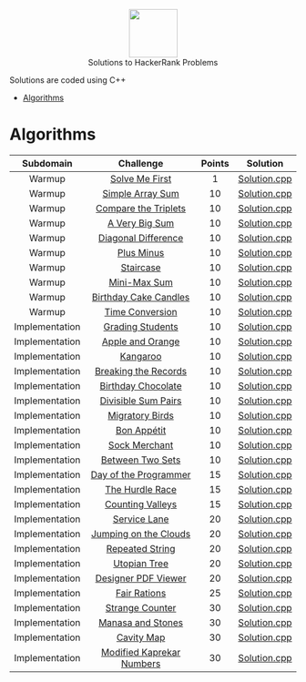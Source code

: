 <p align="center">
    <a href="https://www.hackerrank.com/sahilkhokhar505">
        <img height=85 src="https://d3keuzeb2crhkn.cloudfront.net/hackerrank/assets/styleguide/logo_wordmark-f5c5eb61ab0a154c3ed9eda24d0b9e31.svg">
    </a>
    <br>Solutions to HackerRank Problems
</p>

Solutions are coded using C++

* [Algorithms](#algorithms)

# Algorithms

|        Subdomain        |                                                              Challenge                                                              | Points |                                                                                  Solution                                                                                 |
|:-----------------------:|:-----------------------------------------------------------------------------------------------------------------------------------:|:------:|:-------------------------------------------------------------------------------------------------------------------------------------------------------------------------:|
|         Warmup         | [Solve Me First](https://www.hackerrank.com/challenges/solve-me-first/problem)                                                         |   1   | [Solution.cpp](https://github.com/sahil505/HackerRank-Solutions/blob/master/Algorithms/Warmups/Solve%20Me%20First/Solution.cpp)                          |
|         Warmup         | [Simple Array Sum](https://www.hackerrank.com/challenges/simple-array-sum/problem)                                                         |   10   | [Solution.cpp](https://github.com/sahil505/HackerRank-Solutions/blob/master/Algorithms/Warmups/Simple%20Array%20Sum/Solution.cpp)                          |
|         Warmup         | [Compare the Triplets](https://www.hackerrank.com/challenges/compare-the-triplets/problem)                                                         |   10   | [Solution.cpp](https://github.com/sahil505/HackerRank-Solutions/blob/master/Algorithms/Warmups/Compare%20the%20Triplets/Solution.cpp)                          |
|         Warmup         | [A Very Big Sum](https://www.hackerrank.com/challenges/a-very-big-sum/problem)                                                         |   10   | [Solution.cpp](https://github.com/sahil505/HackerRank-Solutions/blob/master/Algorithms/Warmups/A%20Very%20Big%20Sum/Solution.cpp)                          |
|         Warmup         | [Diagonal Difference](https://www.hackerrank.com/challenges/diagonal-difference/problem)                                                         |   10   | [Solution.cpp](https://github.com/sahil505/HackerRank-Solutions/blob/master/Algorithms/Warmups/Diagonal%20Difference/Solution.cpp)                          |
|         Warmup         | [Plus Minus](https://www.hackerrank.com/challenges/plus-minus/problem)                                                         |   10   | [Solution.cpp](https://github.com/sahil505/HackerRank-Solutions/blob/master/Algorithms/Warmups/Plus%20Minus/Solution.cpp)                          |
|         Warmup         | [Staircase](https://www.hackerrank.com/challenges/staircase/problem)                                                         |   10   | [Solution.cpp](https://github.com/sahil505/HackerRank-Solutions/blob/master/Algorithms/Warmups/Staircase/Solution.cpp)                          |
|         Warmup         | [Mini-Max Sum](https://www.hackerrank.com/challenges/mini-max-sum/problem)                                                         |   10   | [Solution.cpp](https://github.com/sahil505/HackerRank-Solutions/blob/master/Algorithms/Warmups/Mini-Max%20Sum/Solution.cpp)                          |
|         Warmup         | [Birthday Cake Candles](https://www.hackerrank.com/challenges/birthday-cake-candles/problem)                                                         |   10   | [Solution.cpp](https://github.com/sahil505/HackerRank-Solutions/blob/master/Algorithms/Warmups/Birthday%20Cake%20Candles/Solution.cpp)                          |
|         Warmup         | [Time Conversion](https://www.hackerrank.com/challenges/time-conversion/problem)                                                         |   10   | [Solution.cpp](https://github.com/sahil505/HackerRank-Solutions/blob/master/Algorithms/Warmups/Time%20Conversion/Solution.cpp)                          |
|         Implementation         | [Grading Students](https://www.hackerrank.com/challenges/grading/problem)                                                         |   10   | [Solution.cpp](https://github.com/sahil505/HackerRank-Solutions/blob/master/Algorithms/Implementation/Grading%20Students/Solution.cpp)                          |
|         Implementation         | [Apple and Orange](https://www.hackerrank.com/challenges/apple-and-orange/problem)                                                         |   10   | [Solution.cpp](https://github.com/sahil505/HackerRank-Solutions/blob/master/Algorithms/Implementation/Apple%20and%20Orange/Solution.cpp)                          |
|         Implementation         | [Kangaroo](https://www.hackerrank.com/challenges/kangaroo/problem)                                                         |   10   | [Solution.cpp](https://github.com/sahil505/HackerRank-Solutions/blob/master/Algorithms/Implementation/Kangaroo/Solution.cpp)                          |
|         Implementation         | [Breaking the Records](https://www.hackerrank.com/challenges/breaking-best-and-worst-records/problem)                                                         |   10   | [Solution.cpp](https://github.com/sahil505/HackerRank-Solutions/blob/master/Algorithms/Implementation/Breaking%20the%20Records/Solution.cpp)                          |
|         Implementation         | [Birthday Chocolate](https://www.hackerrank.com/challenges/the-birthday-bar/problem)                                                         |   10   | [Solution.cpp](https://github.com/sahil505/HackerRank-Solutions/blob/master/Algorithms/Implementation/Birthday%20Chocolate/Solution.cpp)                          |
|         Implementation         | [Divisible Sum Pairs](https://www.hackerrank.com/challenges/divisible-sum-pairs/problem)                                                         |   10   | [Solution.cpp](https://github.com/sahil505/HackerRank-Solutions/blob/master/Algorithms/Implementation/Divisible%20Sum%20Pairs/Solution.cpp)                          |
|         Implementation         | [Migratory Birds](https://www.hackerrank.com/challenges/migratory-birds/problem)                                                         |   10   | [Solution.cpp](https://github.com/sahil505/HackerRank-Solutions/blob/master/Algorithms/Implementation/Migratory%20Birds/Solution.cpp)                          |
|         Implementation         | [Bon Appétit](https://www.hackerrank.com/challenges/bon-appetit/problem)                                                         |   10   | [Solution.cpp](https://github.com/sahil505/HackerRank-Solutions/blob/master/Algorithms/Implementation/Bon%20App%C3%A9tit/Solution.cpp)                          |
|         Implementation         | [Sock Merchant](https://www.hackerrank.com/challenges/sock-merchant/problem)                                                         |   10   | [Solution.cpp](https://github.com/sahil505/HackerRank-Solutions/blob/master/Algorithms/Implementation/Sock%20Merchant/Solution.cpp)                          |
|         Implementation         | [Between Two Sets](https://www.hackerrank.com/challenges/between-two-sets/problem)                                                         |   10   | [Solution.cpp](https://github.com/sahil505/HackerRank-Solutions/blob/master/Algorithms/Implementation/Between%20Two%20Sets/Solution.cpp)                          |
|         Implementation         | [Day of the Programmer](https://www.hackerrank.com/challenges/day-of-the-programmer/problem)                                                         |   15   | [Solution.cpp](https://github.com/sahil505/HackerRank-Solutions/blob/master/Algorithms/Implementation/Day%20of%20the%20Programmer/Solution.cpp)                          |
|         Implementation         | [The Hurdle Race](https://www.hackerrank.com/challenges/the-hurdle-race/problem)                                                         |   15   | [Solution.cpp](https://github.com/sahil505/HackerRank-Solutions/blob/master/Algorithms/Implementation/The%20Hurdle%20Race/Solution.cpp)                          |
|         Implementation         | [Counting Valleys](https://www.hackerrank.com/challenges/counting-valleys/problem)                                                         |   15   | [Solution.cpp](https://github.com/sahil505/HackerRank-Solutions/blob/master/Algorithms/Implementation/Counting%20Valleys/Solution.cpp)                          |
|         Implementation         | [Service Lane](https://www.hackerrank.com/challenges/service-lane/problem)                                                         |   20   | [Solution.cpp](https://github.com/sahil505/HackerRank-Solutions/blob/master/Algorithms/Implementation/Service%20Lane/Solution.cpp)                          |
|         Implementation         | [Jumping on the Clouds](https://www.hackerrank.com/challenges/jumping-on-the-clouds/problem)                                                         |   20   | [Solution.cpp](https://github.com/sahil505/HackerRank-Solutions/blob/master/Algorithms/Implementation/Jumping%20on%20the%20Clouds/Solution.cpp)                          |
|         Implementation         | [Repeated String](https://www.hackerrank.com/challenges/repeated-string/problem)                                                         |   20   | [Solution.cpp](https://github.com/sahil505/HackerRank-Solutions/blob/master/Algorithms/Implementation/Repeated%20String/Solution.cpp)                          |
|         Implementation         | [Utopian Tree](https://www.hackerrank.com/challenges/utopian-tree/problem)                                                         |   20   | [Solution.cpp](https://github.com/sahil505/HackerRank-Solutions/blob/master/Algorithms/Implementation/Utopian%20Tree/Solution.cpp)                          |
|         Implementation         | [Designer PDF Viewer](https://www.hackerrank.com/challenges/designer-pdf-viewer/problem)                                                         |   20   | [Solution.cpp](https://github.com/sahil505/HackerRank-Solutions/blob/master/Algorithms/Implementation/Designer%20PDF%20Viewer/Solution.cpp)                          |
|         Implementation         | [Fair Rations](https://www.hackerrank.com/challenges/fair-rations/problem)                                                         |   25   | [Solution.cpp](https://github.com/sahil505/HackerRank-Solutions/blob/master/Algorithms/Implementation/Fair%20Rations/Solution.cpp)                          |
|         Implementation         | [Strange Counter](https://www.hackerrank.com/challenges/strange-code/problem)                                                         |   30   | [Solution.cpp](https://github.com/sahil505/HackerRank-Solutions/blob/master/Algorithms/Implementation/Strange%20Counter/Solution.cpp)                          |
|         Implementation         | [Manasa and Stones](https://www.hackerrank.com/challenges/manasa-and-stones/problem)                                                         |   30   | [Solution.cpp](https://github.com/sahil505/HackerRank-Solutions/blob/master/Algorithms/Implementation/Manasa%20and%20Stones/Solution.cpp)                          |
|         Implementation         | [Cavity Map](https://www.hackerrank.com/challenges/cavity-map/problem)                                                         |   30   | [Solution.cpp](https://github.com/sahil505/HackerRank-Solutions/blob/master/Algorithms/Implementation/Cavity%20Map/Solution.cpp)                          |
|         Implementation         | [Modified Kaprekar Numbers](https://www.hackerrank.com/challenges/kaprekar-numbers/problem)                                                         |   30   | [Solution.cpp](https://github.com/sahil505/HackerRank-Solutions/blob/master/Algorithms/Implementation/Modified%20Kaprekar%20Numbers/Solution.cpp)                          |
